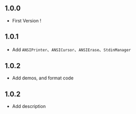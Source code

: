 ## 1.0.0

- First Version !

## 1.0.1

- Add `ANSIPrinter`、`ANSICursor`、`ANSIErase`、`StdinManager`

## 1.0.2

- Add demos, and format code

## 1.0.2

- Add description